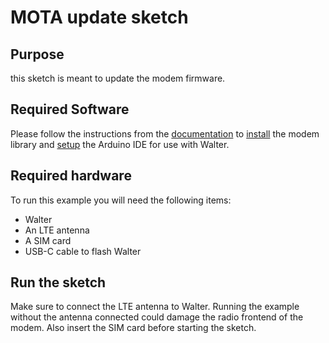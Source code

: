 # MOTA update sketch

## Purpose

this sketch is meant to update the modem firmware.

## Required Software

Please follow the instructions from the [documentation](https://www.quickspot.io/index.html)
to [install](https://www.quickspot.io/documentation.html#/walter-modem/setup/arduino) the modem library and [setup](https://www.quickspot.io/documentation.html#/developer-toolchains/arduino) the Arduino IDE for use with Walter.

## Required hardware

To run this example you will need the following items:

- Walter
- An LTE antenna
- A SIM card
- USB-C cable to flash Walter

## Run the sketch

Make sure to connect the LTE antenna to Walter. Running the example without the
antenna connected could damage the radio frontend of the modem. Also insert the
SIM card before starting the sketch.
